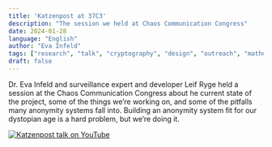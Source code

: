 ```yaml
---
title: 'Katzenpost at 37C3'
description: "The session we held at Chaos Communication Congress"
date: 2024-01-28
language: "English"
author: "Eva Infeld"
tags: ["research", "talk", "cryptography", "design", "outreach", "mathematics"]
draft: false
---
```


Dr. Eva Infeld and surveillance expert and developer Leif Ryge held a session at the Chaos Communication Congress about he current state of the project, some of the things we’re working on, and some of the pitfalls many anonymity systems fall into. Building an anonymity system fit for our dystopian age is a hard problem, but we’re doing it.

[![Katzenpost talk on YouTube](https://github.com/katzenpost/website/tree/main/content/en/media/thumbnail.png)](https://www.youtube.com/watch?v=1ev4r-aZmFM)


